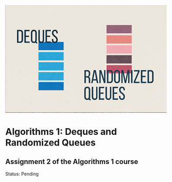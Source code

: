 ![image](./logo.png)
# Algorithms 1: Deques and Randomized Queues

## Assignment 2 of the Algorithms 1 course

Status: Pending
